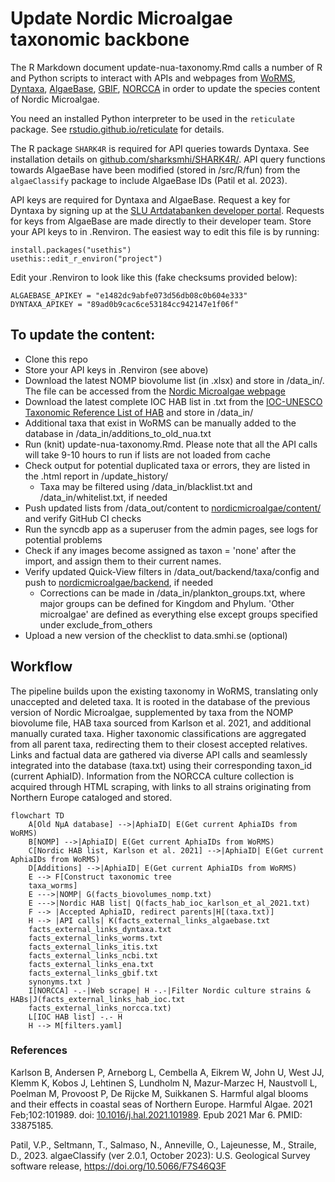 # Update Nordic Microalgae taxonomic backbone

The R Markdown document update-nua-taxonomy.Rmd calls a number of R and Python scripts to interact with APIs and webpages from [WoRMS](https://www.marinespecies.org/), [Dyntaxa](https://namnochslaktskap.artfakta.se/), [AlgaeBase](https://www.algaebase.org/), [GBIF](https://www.gbif.org/), [NORCCA](https://norcca.scrol.net/) in order to update the species content of Nordic Microalgae.

You need an installed Python interpreter to be used in the ```reticulate``` package. See [rstudio.github.io/reticulate](https://rstudio.github.io/reticulate/) for details.

The R package ```SHARK4R``` is required for API queries towards Dyntaxa. See installation details on [github.com/sharksmhi/SHARK4R/](https://github.com/sharksmhi/SHARK4R/). API query functions towards AlgaeBase have been modified (stored in /src/R/fun) from the ```algaeClassify``` package to include AlgaeBase IDs (Patil et al. 2023).

API keys are required for Dyntaxa and AlgaeBase. Request a key for Dyntaxa by signing up at the [SLU Artdatabanken developer portal](https://api-portal.artdatabanken.se/). Requests for keys from AlgaeBase are made directly to their developer team. Store your API keys to in .Renviron. The easiest way to edit this file is by running:
```
install.packages("usethis")
usethis::edit_r_environ("project")
```
Edit your .Renviron to look like this (fake checksums provided below):
```
ALGAEBASE_APIKEY = "e1482dc9abfe073d56db08c0b604e333"
DYNTAXA_APIKEY = "89ad0b9cac6ce53184cc942147e1f06f"
```

## To update the content:
* Clone this repo
* Store your API keys in .Renviron (see above)
* Download the latest NOMP biovolume list (in .xlsx) and store in /data_in/. The file can be accessed from the [Nordic Microalgae webpage](http://nordicmicroalgae.org/tools)
* Download the latest complete IOC HAB list in .txt from the [IOC-UNESCO Taxonomic Reference List of HAB](https://www.marinespecies.org/hab/aphia.php?p=download&what=taxlist) and store in /data_in/
* Additional taxa that exist in WoRMS can be manually added to the database in /data_in/additions_to_old_nua.txt
* Run (knit) update-nua-taxonomy.Rmd. Please note that all the API calls will take 9-10 hours to run if lists are not loaded from cache
* Check output for potential duplicated taxa or errors, they are listed in the .html report in /update_history/
  * Taxa may be filtered using /data_in/blacklist.txt and /data_in/whitelist.txt, if needed
* Push updated lists from /data_out/content to [nordicmicroalgae/content/](https://github.com/nordicmicroalgae/content/) and verify GitHub CI checks
* Run the syncdb app as a superuser from the admin pages, see logs for potential problems
* Check if any images become assigned as taxon = 'none' after the import, and assign them to their current names.
* Verify updated Quick-View filters in /data_out/backend/taxa/config and push to [nordicmicroalgae/backend](https://github.com/nordicmicroalgae/backend), if needed
  * Corrections can be made in /data_in/plankton_groups.txt, where major groups can be defined for Kingdom and Phylum. 'Other microalgae' are defined as everything else except groups specified under exclude_from_others
* Upload a new version of the checklist to data.smhi.se (optional)

## Workflow
The pipeline builds upon the existing taxonomy in WoRMS, translating only unaccepted and deleted taxa. It is rooted in the database of the previous version of Nordic Microalgae, supplemented by taxa from the NOMP biovolume file, HAB taxa sourced from Karlson et al. 2021, and additional manually curated taxa. Higher taxonomic classifications are aggregated from all parent taxa, redirecting them to their closest accepted relatives. Links and factual data are gathered via diverse API calls and seamlessly integrated into the database (taxa.txt) using their corresponding taxon_id (current AphiaID). Information from the NORCCA culture collection is acquired through HTML scraping, with links to all strains originating from Northern Europe cataloged and stored.

```mermaid
flowchart TD
    A[Old NµA database] -->|AphiaID| E(Get current AphiaIDs from WoRMS)
    B[NOMP] -->|AphiaID| E(Get current AphiaIDs from WoRMS)
    C[Nordic HAB list, Karlson et al. 2021] -->|AphiaID| E(Get current AphiaIDs from WoRMS)
    D[Additions] -->|AphiaID| E(Get current AphiaIDs from WoRMS)
    E --> F[Construct taxonomic tree
    taxa_worms]
    E --->|NOMP| G(facts_biovolumes_nomp.txt)
    E --->|Nordic HAB list| Q(facts_hab_ioc_karlson_et_al_2021.txt)
    F --> |Accepted AphiaID, redirect parents|H[(taxa.txt)]
    H --> |API calls| K(facts_external_links_algaebase.txt
    facts_external_links_dyntaxa.txt
    facts_external_links_worms.txt 
    facts_external_links_itis.txt
    facts_external_links_ncbi.txt
    facts_external_links_ena.txt
    facts_external_links_gbif.txt
    synonyms.txt )
    I[NORCCA] -.-|Web scrape| H -.-|Filter Nordic culture strains & HABs|J(facts_external_links_hab_ioc.txt
    facts_external_links_norcca.txt)
    L[IOC HAB list] -.- H
    H --> M[filters.yaml]
```
### References

Karlson B, Andersen P, Arneborg L, Cembella A, Eikrem W, John U, West JJ, Klemm K, Kobos J, Lehtinen S, Lundholm N, Mazur-Marzec H, Naustvoll L, Poelman M, Provoost P, De Rijcke M, Suikkanen S. Harmful algal blooms and their effects in coastal seas of Northern Europe. Harmful Algae. 2021 Feb;102:101989. doi: [10.1016/j.hal.2021.101989](https://doi.org/10.1016/j.hal.2021.101989). Epub 2021 Mar 6. PMID: 33875185.

Patil, V.P., Seltmann, T., Salmaso, N., Anneville, O., Lajeunesse, M., Straile, D., 2023. algaeClassify (ver 2.0.1, October 2023): U.S. Geological Survey software release, https://doi.org/10.5066/F7S46Q3F
